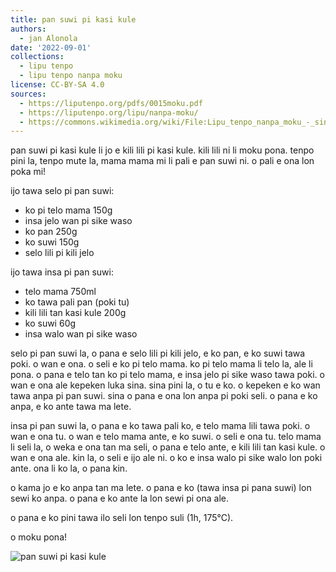 ```yaml
---
title: pan suwi pi kasi kule
authors:
  - jan Alonola
date: '2022-09-01'
collections:
  - lipu tenpo
  - lipu tenpo nanpa moku
license: CC-BY-SA 4.0
sources:
  - https://liputenpo.org/pdfs/0015moku.pdf
  - https://liputenpo.org/lipu/nanpa-moku/
  - https://commons.wikimedia.org/wiki/File:Lipu_tenpo_nanpa_moku_-_sinpin.svg
---
```


pan suwi pi kasi kule li jo e kili lili pi kasi kule. kili lili ni li moku pona. tenpo pini la, tenpo mute la, mama mama mi li pali e pan suwi ni. o pali e ona lon poka mi!

ijo tawa selo pi pan suwi:

- ko pi telo mama 150g
- insa jelo wan pi sike waso
- ko pan 250g
- ko suwi 150g
- selo lili pi kili jelo

ijo tawa insa pi pan suwi:

- telo mama 750ml
- ko tawa pali pan (poki tu)
- kili lili tan kasi kule 200g
- ko suwi 60g
- insa walo wan pi sike waso

selo pi pan suwi la, o pana e selo lili pi kili jelo, e ko pan, e ko suwi tawa poki. o wan e ona. o seli e ko pi telo mama. ko pi telo mama li telo la, ale li pona. o pana e telo tan ko pi telo mama, e insa jelo pi sike waso tawa poki. o wan e ona ale kepeken luka sina. sina pini la, o tu e ko. o kepeken e ko wan tawa anpa pi pan suwi. sina o pana e ona lon anpa pi poki seli. o pana e ko anpa, e ko ante tawa ma lete.

insa pi pan suwi la, o pana e ko tawa pali ko, e telo mama lili tawa poki. o wan e ona tu. o wan e telo mama ante, e ko suwi. o seli e ona tu. telo mama li seli la, o weka e ona tan ma seli, o pana e telo ante, e kili lili tan kasi kule. o wan e ona ale. kin la, o seli e ijo ale ni. o ko e insa walo pi sike walo lon poki ante. ona li ko la, o pana kin.

o kama jo e ko anpa tan ma lete. o pana e ko (tawa insa pi pana suwi) lon sewi ko anpa. o pana e ko ante la lon sewi pi ona ale.

o pana e ko pini tawa ilo seli lon tenpo suli (1h, 175°C).

o moku pona!

![pan suwi pi kasi kule](https://upload.wikimedia.org/wikipedia/commons/2/23/Lipu_tenpo_nanpa_moku_-_sinpin.svg)